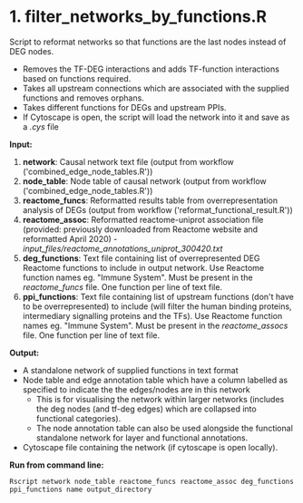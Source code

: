 # 1. filter_networks_by_functions.R

Script to reformat networks so that functions are the last nodes instead of DEG nodes. 
* Removes the TF-DEG interactions and adds TF-function interactions based on functions required.
* Takes all upstream connections which are associated with the supplied functions and removes orphans.
* Takes different functions for DEGs and upstream PPIs.
* If Cytoscape is open, the script will load the network into it and save as a *.cys* file

**Input:**
1. **network**: Causal network text file (output from workflow ('combined_edge_node_tables.R'))
2. **node_table**: Node table of causal network (output from workflow ('combined_edge_node_tables.R'))
3. **reactome_funcs**:  Reformatted results table from overrepresentation analysis of DEGs (output from workflow ('reformat_functional_result.R'))
4. **reactome_assoc**: Reformatted reactome-uniprot association file (provided: previously downloaded from Reactome website and reformatted April 2020) - *input_files/reactome_annotations_uniprot_300420.txt*
5. **deg_functions**: Text file containing list of overrepresented DEG Reactome functions to include in output network. Use Reactome function names eg. "Immune System". Must be present in the *reactome_funcs* file. One function per line of text file.
6. **ppi_functions**: Text file containing list of upstream functions (don't have to be overrepresented) to include (will filter the human binding proteins, intermediary signalling proteins and the TFs). Use Reactome function names eg. "Immune System". Must be present in the *reactome_assocs* file. One function per line of text file.

**Output:**
* A standalone network of supplied functions in text format
* Node table and edge annotation table which have a column labelled as specified to indicate the the edges/nodes are in this network 
  - This is for visualising the network within larger networks (includes the deg nodes (and tf-deg edges) which are collapsed into functional categories). 
  - The node annotation table can also be used alongside the functional standalone network for layer and functional annotations.
* Cytoscape file containing the network (if cytoscape is open locally).

**Run from command line:**

```
Rscript network node_table reactome_funcs reactome_assoc deg_functions ppi_functions name output_directory
```
